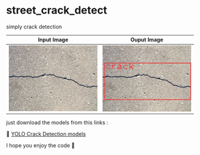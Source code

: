 # street_crack_detect
simply crack detection


   Input Image             |        Ouput Image
:-------------------------:|:-------------------------:
![](/images/input.jpg)  |  ![](/images/output.jpg)

just download the models from this links : 

:page_facing_up: [YOLO Crack Detection models](https://www.kaggle.com/hussainsalih/streetcrackdetection)

I hope you enjoy the code :tada:
